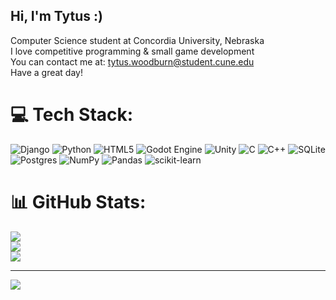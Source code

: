 ## Hi, I'm Tytus :)

Computer Science student at Concordia University, Nebraska</br>
I love competitive programming & small game development</br>
You can contact me at: tytus.woodburn@student.cune.edu</br>
Have a great day!</br>

# 💻 Tech Stack:
![Django](https://img.shields.io/badge/django-%23092E20.svg?style=for-the-badge&logo=django&logoColor=white) ![Python](https://img.shields.io/badge/python-3670A0?style=for-the-badge&logo=python&logoColor=ffdd54) ![HTML5](https://img.shields.io/badge/html5-%23E34F26.svg?style=for-the-badge&logo=html5&logoColor=white) ![Godot Engine](https://img.shields.io/badge/GODOT-%23FFFFFF.svg?style=for-the-badge&logo=godot-engine) ![Unity](https://img.shields.io/badge/unity-%23000000.svg?style=for-the-badge&logo=unity&logoColor=white) ![C](https://img.shields.io/badge/c-%2300599C.svg?style=for-the-badge&logo=c&logoColor=white) ![C++](https://img.shields.io/badge/c++-%2300599C.svg?style=for-the-badge&logo=c%2B%2B&logoColor=white) ![SQLite](https://img.shields.io/badge/sqlite-%2307405e.svg?style=for-the-badge&logo=sqlite&logoColor=white) ![Postgres](https://img.shields.io/badge/postgres-%23316192.svg?style=for-the-badge&logo=postgresql&logoColor=white) ![NumPy](https://img.shields.io/badge/numpy-%23013243.svg?style=for-the-badge&logo=numpy&logoColor=white) ![Pandas](https://img.shields.io/badge/pandas-%23150458.svg?style=for-the-badge&logo=pandas&logoColor=white) ![scikit-learn](https://img.shields.io/badge/scikit--learn-%23F7931E.svg?style=for-the-badge&logo=scikit-learn&logoColor=white)
# 📊 GitHub Stats:
![](https://github-readme-stats.vercel.app/api?username=tywood01&theme=transparent&hide_border=true&include_all_commits=false&count_private=true)<br/>
![](https://nirzak-streak-stats.vercel.app/?user=tywood01&theme=transparent&hide_border=true)<br/>
![](https://github-readme-stats.vercel.app/api/top-langs/?username=tywood01&theme=transparent&hide_border=true&include_all_commits=false&count_private=true&layout=compact)

---
[![](https://visitcount.itsvg.in/api?id=tywood01&icon=0&color=0)](https://visitcount.itsvg.in)

<!-- Proudly created with GPRM ( https://gprm.itsvg.in ) -->
